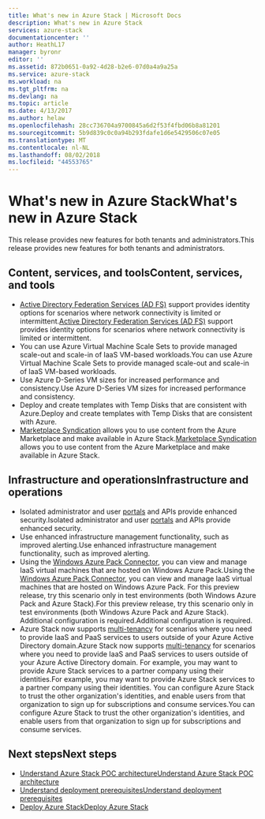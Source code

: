```yaml
---
title: What's new in Azure Stack | Microsoft Docs
description: What's new in Azure Stack
services: azure-stack
documentationcenter: ''
author: HeathL17
manager: byronr
editor: ''
ms.assetid: 872b0651-0a92-4d28-b2e6-07d0a4a9a25a
ms.service: azure-stack
ms.workload: na
ms.tgt_pltfrm: na
ms.devlang: na
ms.topic: article
ms.date: 4/13/2017
ms.author: helaw
ms.openlocfilehash: 28cc736704a9700845a6d2f53f4fbd06b8a81201
ms.sourcegitcommit: 5b9d839c0c0a94b293fdafe1d6e5429506c07e05
ms.translationtype: MT
ms.contentlocale: nl-NL
ms.lasthandoff: 08/02/2018
ms.locfileid: "44553765"
---
```

# <a name="whats-new-in-azure-stack"></a><span data-ttu-id="58232-103">What's new in Azure Stack</span><span class="sxs-lookup"><span data-stu-id="58232-103">What's new in Azure Stack</span></span>
<span data-ttu-id="58232-104">This release provides new features for both tenants and administrators.</span><span class="sxs-lookup"><span data-stu-id="58232-104">This release provides new features for both tenants and administrators.</span></span>

## <a name="content-services-and-tools"></a><span data-ttu-id="58232-105">Content, services, and tools</span><span class="sxs-lookup"><span data-stu-id="58232-105">Content, services, and tools</span></span>
* <span data-ttu-id="58232-106">[Active Directory Federation Services (AD FS)](azure-stack-key-features.md#identity) support provides identity options for scenarios where network connectivity is limited or intermittent.</span><span class="sxs-lookup"><span data-stu-id="58232-106">[Active Directory Federation Services (AD FS)](azure-stack-key-features.md#identity) support provides identity options for scenarios where network connectivity is limited or intermittent.</span></span>
* <span data-ttu-id="58232-107">You can use Azure Virtual Machine Scale Sets to provide managed scale-out and scale-in of IaaS VM-based workloads.</span><span class="sxs-lookup"><span data-stu-id="58232-107">You can use Azure Virtual Machine Scale Sets to provide managed scale-out and scale-in of IaaS VM-based workloads.</span></span> 
* <span data-ttu-id="58232-108">Use Azure D-Series VM sizes for increased performance and consistency.</span><span class="sxs-lookup"><span data-stu-id="58232-108">Use Azure D-Series VM sizes for increased performance and consistency.</span></span>
* <span data-ttu-id="58232-109">Deploy and create templates with Temp Disks that are consistent with Azure.</span><span class="sxs-lookup"><span data-stu-id="58232-109">Deploy and create templates with Temp Disks that are consistent with Azure.</span></span>
* <span data-ttu-id="58232-110">[Marketplace Syndication](azure-stack-download-azure-marketplace-item.md) allows you to use content from the Azure Marketplace and make available in Azure Stack.</span><span class="sxs-lookup"><span data-stu-id="58232-110">[Marketplace Syndication](azure-stack-download-azure-marketplace-item.md) allows you to use content from the Azure Marketplace and make available in Azure Stack.</span></span>

## <a name="infrastructure-and-operations"></a><span data-ttu-id="58232-111">Infrastructure and operations</span><span class="sxs-lookup"><span data-stu-id="58232-111">Infrastructure and operations</span></span>
* <span data-ttu-id="58232-112">Isolated administrator and user [portals](azure-stack-manage-portals.md) and APIs provide enhanced security.</span><span class="sxs-lookup"><span data-stu-id="58232-112">Isolated administrator and user [portals](azure-stack-manage-portals.md) and APIs provide enhanced security.</span></span>
* <span data-ttu-id="58232-113">Use enhanced infrastructure management functionality, such as improved alerting.</span><span class="sxs-lookup"><span data-stu-id="58232-113">Use enhanced infrastructure management functionality, such as improved alerting.</span></span>
* <span data-ttu-id="58232-114">Using the [Windows Azure Pack Connector](azure-stack-manage-windows-azure-pack.md), you can view and manage IaaS virtual machines that are hosted on Windows Azure Pack.</span><span class="sxs-lookup"><span data-stu-id="58232-114">Using the [Windows Azure Pack Connector](azure-stack-manage-windows-azure-pack.md), you can view and manage IaaS virtual machines that are hosted on Windows Azure Pack.</span></span> <span data-ttu-id="58232-115">For this preview release, try this scenario only in test environments (both Windows Azure Pack and Azure Stack).</span><span class="sxs-lookup"><span data-stu-id="58232-115">For this preview release, try this scenario only in test environments (both Windows Azure Pack and Azure Stack).</span></span> <span data-ttu-id="58232-116">Additional configuration is required.</span><span class="sxs-lookup"><span data-stu-id="58232-116">Additional configuration is required.</span></span>
* <span data-ttu-id="58232-117">Azure Stack now supports [multi-tenancy](azure-stack-enable-multitenancy.md) for scenarios where you need to provide IaaS and PaaS services to users outside of your Azure Active Directory domain.</span><span class="sxs-lookup"><span data-stu-id="58232-117">Azure Stack now supports [multi-tenancy](azure-stack-enable-multitenancy.md) for scenarios where you need to provide IaaS and PaaS services to users outside of your Azure Active Directory domain.</span></span>  <span data-ttu-id="58232-118">For example, you may want to provide Azure Stack services to a partner company using their identities.</span><span class="sxs-lookup"><span data-stu-id="58232-118">For example, you may want to provide Azure Stack services to a partner company using their identities.</span></span> <span data-ttu-id="58232-119">You can configure Azure Stack to trust the other organization's identities, and enable users from that organization to sign up for subscriptions and consume services.</span><span class="sxs-lookup"><span data-stu-id="58232-119">You can configure Azure Stack to trust the other organization's identities, and enable users from that organization to sign up for subscriptions and consume services.</span></span>  

## <a name="next-steps"></a><span data-ttu-id="58232-120">Next steps</span><span class="sxs-lookup"><span data-stu-id="58232-120">Next steps</span></span>
* [<span data-ttu-id="58232-121">Understand Azure Stack POC architecture</span><span class="sxs-lookup"><span data-stu-id="58232-121">Understand Azure Stack POC architecture</span></span>](azure-stack-architecture.md)      
* [<span data-ttu-id="58232-122">Understand deployment prerequisites</span><span class="sxs-lookup"><span data-stu-id="58232-122">Understand deployment prerequisites</span></span>](azure-stack-deploy.md)
* [<span data-ttu-id="58232-123">Deploy Azure Stack</span><span class="sxs-lookup"><span data-stu-id="58232-123">Deploy Azure Stack</span></span>](azure-stack-run-powershell-script.md)


